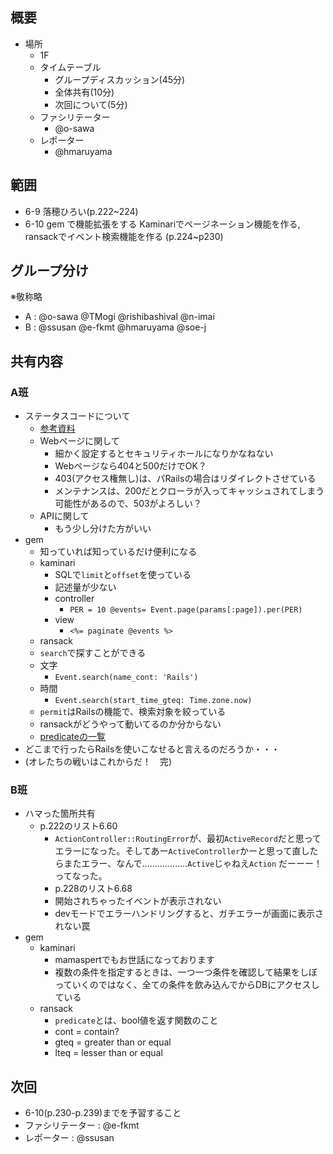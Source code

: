 概要
---

* 場所
    * 1F
  * タイムテーブル
    * グループディスカッション(45分)
    * 全体共有(10分)
    * 次回について(5分)
  * ファシリテーター
    * @o-sawa
  * レポーター
    * @hmaruyama

範囲
---

* 6-9 落穂ひろい(p.222~224)
* 6-10 gem で機能拡張をする Kaminariでページネーション機能を作る, ransackでイベント検索機能を作る (p.224~p230)﻿

グループ分け
---

※敬称略
* A : @o-sawa @TMogi @rishibashival @n-imai
* B : @ssusan @e-fkmt @hmaruyama @soe-j

共有内容
---

### A班

* ステータスコードについて
  * [参考資料](http://www5.plala.or.jp/vaio0630/mail/st_code.htm)
  * Webページに関して
    * 細かく設定するとセキュリティホールになりかなねない
    * Webページなら404と500だけでOK？
    * 403(アクセス権無し)は、パRailsの場合はリダイレクトさせている
    * メンテナンスは、200だとクローラが入ってキャッシュされてしまう可能性があるので、503がよろしい？
  * APIに関して
    * もう少し分けた方がいい
* gem
  * 知っていれば知っているだけ便利になる
  * kaminari
    * SQLで`limit`と`offset`を使っている
    * 記述量が少ない
    * controller
      * `PER = 10 @events= Event.page(params[:page]).per(PER)`
    * view
      * `<%= paginate @events %>`
  * ransack
  * `search`で探すことができる
  * 文字
    * `Event.search(name_cont: 'Rails')`
  * 時間
    * `Event.search(start_time_gteq: Time.zone.now)`
  * `permit`はRailsの機能で、検索対象を絞っている
  * ransackがどうやって動いてるのか分からない
  * [predicateの一覧](https://github.com/activerecord-hackery/meta_search)
* どこまで行ったらRailsを使いこなせると言えるのだろうか・・・
* (オレたちの戦いはこれからだ！　完)

### B班

* ハマった箇所共有
  * p.222のリスト6.60
    * `ActionController::RoutingError`が、最初`ActiveRecord`だと思ってエラーになった。そしてあー`ActiveController`かーと思って直したらまたエラー、なんで………………`Active`じゃねえ`Action`  だーーー！ってなった。 
    * p.228のリスト6.68 
    * 開始されちゃったイベントが表示されない
    * devモードでエラーハンドリングすると、ガチエラーが画面に表示されない罠
* gem
  * kaminari
    * mamaspertでもお世話になっております
    *  複数の条件を指定するときは、一つ一つ条件を確認して結果をしぼっていくのではなく、全ての条件を飲み込んでからDBにアクセスしている 
  * ransack 
    * `predicate`とは、bool値を返す関数のこと 
    * cont = contain?
    * gteq = greater than or equal
    * lteq = lesser than or equal

次回
---

* 6-10(p.230-p.239)までを予習すること
* ファシリテーター : @e-fkmt
* レポーター : @ssusan
